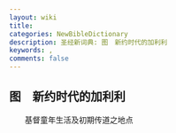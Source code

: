 ```yaml
---
layout: wiki
title: 
categories: NewBibleDictionary
description: 圣经新词典: 图　新约时代的加利利
keywords: , 
comments: false
---
```


## 图　新约时代的加利利

　　基督童年生活及初期传道之地点










